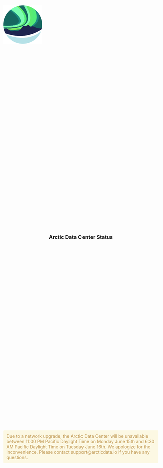 <style>
    html, body {
         margin: 0px;
         padding: 0px;
         height: 100%;
         width: 100%
     }
    .container {
        display: grid;
        height: 100%;
        width: 100%;
        grid-template-columns: 1fr [col-start] 2fr 1fr);
        grid-template-rows: repeat(6, 2fr [row-start]);
        grid-column-gap: 10px;
        grid-row-gap: 10px;
        align-items: center;
        justify-items: center;
    }
    .logo {
        grid-column-start: 2;
        grid-column-end: 3;
        grid-row-start: 1;
        grid-row-end: 2;
        align-self: center;
        justify-self: center;
    }
    .heading {
        grid-column-start: 2;
        grid-column-end: 3;
        grid-row-start: 2;
        grid-row-end: 3;
        align-self: center;
        justify-self: center;
    }
    .message {
        grid-column-start: 2;
        grid-column-end: 3;
        grid-row-start: 3;
        grid-row-end: 4;
        align-self: center;
        justify-self: center;
        color: #C09853;
        border-radius: 3px;
        border-color: #C09853;
        background-color: #FCF8E3;
        padding: 10px;
    }
    #adc-logo {
        width: 25%;
        height:25%;
    }
</style>
<article id="status-grid" class="container">
    <section class="logo">
        <img id="adc-logo" src="./arctic-logo.png" alt="" />
    </section>
    <section class="heading">
        <h1>Arctic Data Center Status</h1>
    </section>
    <section class="message">
        Due to a network upgrade, the Arctic Data Center will be unavailable 
        between 11:00 PM Pacific Daylight Time on Monday June 15th and 6:30 AM 
        Pacific Daylight Time on Tuesday June 16th. We apologize for the 
        inconvenience. Please contact support@arcticdata.io if you have any questions. 
   </section>
</article>
